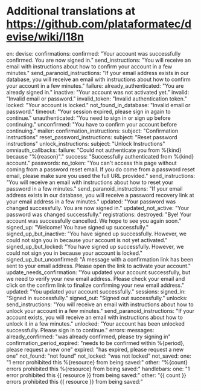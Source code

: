 # Additional translations at https://github.com/plataformatec/devise/wiki/I18n

en:
  devise:
    confirmations:
      confirmed: "Your account was successfully confirmed. You are now signed in."
      send_instructions: "You will receive an email with instructions about how to confirm your account in a few minutes."
      send_paranoid_instructions: "If your email address exists in our database, you will receive an email with instructions about how to confirm your account in a few minutes."
    failure:
      already_authenticated: "You are already signed in."
      inactive: "Your account was not activated yet."
      invalid: "Invalid email or password."
      invalid_token: "Invalid authentication token."
      locked: "Your account is locked."
      not_found_in_database: "Invalid email or password."
      timeout: "Your session expired, please sign in again to continue."
      unauthenticated: "You need to sign in or sign up before continuing."
      unconfirmed: "You have to confirm your account before continuing."
    mailer:
      confirmation_instructions:
        subject: "Confirmation instructions"
      reset_password_instructions:
        subject: "Reset password instructions"
      unlock_instructions:
        subject: "Unlock Instructions"
    omniauth_callbacks:
      failure: "Could not authenticate you from %{kind} because \"%{reason}\"."
      success: "Successfully authenticated from %{kind} account."
    passwords:
      no_token: "You can't access this page without coming from a password reset email. If you do come from a password reset email, please make sure you used the full URL provided."
      send_instructions: "You will receive an email with instructions about how to reset your password in a few minutes."
      send_paranoid_instructions: "If your email address exists in our database, you will receive a password recovery link at your email address in a few minutes."
      updated: "Your password was changed successfully. You are now signed in."
      updated_not_active: "Your password was changed successfully."
    registrations:
      destroyed: "Bye! Your account was successfully cancelled. We hope to see you again soon."
      signed_up: "Welcome! You have signed up successfully."
      signed_up_but_inactive: "You have signed up successfully. However, we could not sign you in because your account is not yet activated."
      signed_up_but_locked: "You have signed up successfully. However, we could not sign you in because your account is locked."
      signed_up_but_unconfirmed: "A message with a confirmation link has been sent to your email address. Please open the link to activate your account."
      update_needs_confirmation: "You updated your account successfully, but we need to verify your new email address. Please check your email and click on the confirm link to finalize confirming your new email address."
      updated: "You updated your account successfully."
    sessions:
      signed_in: "Signed in successfully."
      signed_out: "Signed out successfully."
    unlocks:
      send_instructions: "You will receive an email with instructions about how to unlock your account in a few minutes."
      send_paranoid_instructions: "If your account exists, you will receive an email with instructions about how to unlock it in a few minutes."
      unlocked: "Your account has been unlocked successfully. Please sign in to continue."
  errors:
    messages:
      already_confirmed: "was already confirmed, please try signing in"
      confirmation_period_expired: "needs to be confirmed within %{period}, please request a new one"
      expired: "has expired, please request a new one"
      not_found: "not found"
      not_locked: "was not locked"
      not_saved:
        one: "1 error prohibited this %{resource} from being saved:"
        other: "%{count} errors prohibited this %{resource} from being saved:"
        handlebars:
          one: "1 error prohibited this {{ resource }} from being saved:"
          other: "{{ count }} errors prohibited this {{ resource }} from being saved:"
